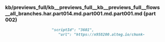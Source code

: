 ### kb/previews_full/kb__previews_full__kb__previews_full__flows__all_branches.har.part014.md.part001.md.part001.md (part 002)

```md
                     "scriptId": "3601",
                        "url": "https://n958200.alteg.io/chunk-
```

```
